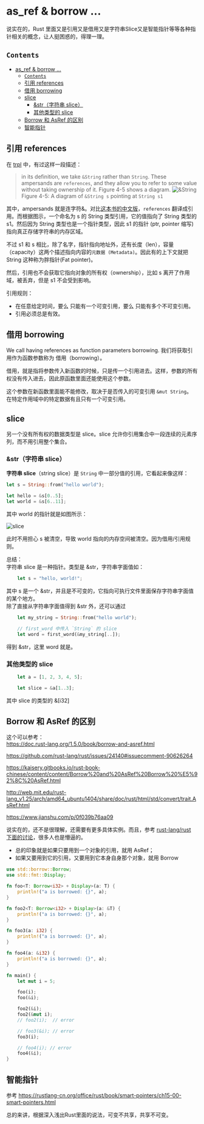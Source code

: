 # as_ref & borrow ...
说实在的，Rust 里面又是引用又是借用又是字符串Slice又是智能指针等等各种指针相关的概念，让人挺困惑的，得理一理。

## `Contents`
- [as_ref & borrow ...](#asref--borrow)
  - [`Contents`](#contents)
  - [引用 references](#%e5%bc%95%e7%94%a8-references)
  - [借用 borrowing](#%e5%80%9f%e7%94%a8-borrowing)
  - [slice](#slice)
    - [&str（字符串 slice）](#str%e5%ad%97%e7%ac%a6%e4%b8%b2-slice)
    - [其他类型的 slice](#%e5%85%b6%e4%bb%96%e7%b1%bb%e5%9e%8b%e7%9a%84-slice)
  - [Borrow 和 AsRef 的区别](#borrow-%e5%92%8c-asref-%e7%9a%84%e5%8c%ba%e5%88%ab)
  - [智能指针](#%e6%99%ba%e8%83%bd%e6%8c%87%e9%92%88)


## 引用 references
在 [trpl](https://doc.rust-lang.org/book/ch04-02-references-and-borrowing.html#references-and-borrowing) 中，有过这样一段描述：
> in its definition, we take `&String` rather than `String`.
These ampersands are `references`, and they allow you to refer to some value without taking ownership of it. Figure 4-5 shows a diagram.
![&String](images/trpl04-05.svg)
Figure 4-5: A diagram of `&String s` pointing at `String s1`

其中，ampersands 就是连字符&。对比[这本书的中文版](https://rustlang-cn.org/office/rust/book/understanding-ownership/ch04-02-references-and-borrowing.html)，`references` 翻译成引用。而根据图示，一个命名为 s 的 String 类型引用，它的值指向了 String 类型的 s1。然后因为 String 类型也是一个指针类型，因此 s1 的指针 (ptr, pointer 缩写) 指向真正存储字符串的内存区域。

不过 s1 和 s 相比，除了名字，指针指向地址外，还有长度（len），容量（capacity）这两个描述指向内容的`元数据 (Metadata)`。因此有的上下文就把 String 这种称为胖指针(Fat pointer)。

然后，引用也不会获取它指向对象的所有权（ownership），比如 s 离开了作用域，被丢弃，但是 s1 不会受到影响。

引用规则：
* 在任意给定时间，要么 只能有一个可变引用，要么 只能有多个不可变引用。
* 引用必须总是有效。

## 借用 borrowing
We call having references as function parameters borrowing.
我们将获取引用作为函数参数称为 借用（borrowing）。

借用，就是指将参数传入新函数的时候，只是传一个引用进去。这样，参数的所有权没有传入进去，因此原函数里面还能使用这个参数。

这个参数在新函数里面能不能修改，取决于是否传入的可变引用 `&mut String`。  
在特定作用域中的特定数据有且只有一个可变引用。

## slice
另一个没有所有权的数据类型是 slice。slice 允许你引用集合中一段连续的元素序列，而不用引用整个集合。

### &str（字符串 slice）
**字符串 slice**（string slice）是 `String` 中一部分值的引用，它看起来像这样：
```rust
let s = String::from("hello world");

let hello = &s[0..5];
let world = &s[6..11];
```
其中 world 的指针就是如图所示：

![slice](images/trpl04-06.svg)

此时不用担心 s 被清空，导致 world 指向的内存空间被清空。因为借用/引用规则。

总结：  
字符串 slice 是一种指针。类型是 &str，字符串字面值如：
```rust
    let s = "hello, world!";
```
其中 s 是一个 &str，并且是不可变的，它指向可执行文件里面保存字符串字面值的某个地方。   
除了直接从字符串字面值得到 &str 外，还可以通过
```rust
    let my_string = String::from("hello world");

    // first_word 中传入 `String` 的 slice
    let word = first_word(&my_string[..]);
```
得到 &str，这里 word 就是。

### 其他类型的 slice
```rust
    let a = [1, 2, 3, 4, 5];

    let slice = &a[1..3];
```
其中 slice 的类型的 &[i32]

## Borrow 和 AsRef 的区别
这个可以参考：   
https://doc.rust-lang.org/1.5.0/book/borrow-and-asref.html

https://github.com/rust-lang/rust/issues/24140#issuecomment-90626264

https://kaisery.gitbooks.io/rust-book-chinese/content/content/Borrow%20and%20AsRef%20Borrow%20%E5%92%8C%20AsRef.html

http://web.mit.edu/rust-lang_v1.25/arch/amd64_ubuntu1404/share/doc/rust/html/std/convert/trait.AsRef.html

https://www.jianshu.com/p/0f039b76aa09

说实在的，还不是很理解，还需要有更多具体实例。而且，参考 [rust-lang/rust 下面的讨论](https://github.com/rust-lang/rust/issues/24140)，很多人也是懵逼的。

* 总的印象就是如果只要用到一个对象的引用，就用 AsRef；
* 如果又要用到它的引用，又要用到它本身自身那个对象，就用 Borrow

```rust
use std::borrow::Borrow;
use std::fmt::Display;

fn foo<T: Borrow<i32> + Display>(a: T) {
    println!("a is borrowed: {}", a);
}

fn foo2<T: Borrow<i32> + Display>(a: &T) {
    println!("a is borrowed: {}", a);
}

fn foo3(a: i32) {
    println!("a is borrowed: {}", a);
}

fn foo4(a: &i32) {
    println!("a is borrowed: {}", a);
}

fn main() {
    let mut i = 5;

    foo(i);
    foo(&i);

    foo2(&i);
    foo2(&mut i);
    // foo2(i);  // error

    // foo3(&i); // error
    foo3(i);

    // foo4(i); // error
    foo4(&i);
}
```

## 智能指针
参考 https://rustlang-cn.org/office/rust/book/smart-pointers/ch15-00-smart-pointers.html

总的来讲，根据深入浅出Rust里面的说法，可变不共享，共享不可变。

